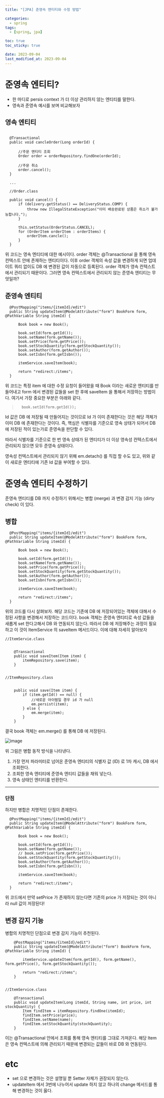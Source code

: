 ```yaml
---
title: "[JPA] 준영속 엔티티와 수정 방법"

categories:
  - spring
tags:
  - [spring, jpa]

toc: true
toc_sticky: true

date: 2023-09-04
last_modified_at: 2023-09-04
---
```



# 준영속 엔티티?

- 한 마디로 persis context 가 더 이상 관리하지 않는 엔티티를 말한다.
- 영속과 준영속 예시를 보며 비교해보자

## 영속 엔티티


```

  @Transactional
  public void cancleOrder(Long orderId) {

      //주문 엔티티 조회
      Order order = orderRepository.findOne(orderId);

      //주문 취소
      order.cancel();
  }

  ...

  //Order.class

  public void cancel() {
      if (delivery.getStatus() == DeliveryStatus.COMP) {
          throw new IllegalStateException("이미 배송완료된 상품은 취소가 불가능합니다.");
      }

      this.setStatus(OrderStatus.CANCEL);
      for (OrderItem orderItem : orderItems) {
          orderItem.cancle();
      }
  }

```

위 코드는 영속 엔티티에 대한 예시이다. order 객체는 @Transactional 을 통해 영속 컨텍스트 안에 존재하는 엔티티이다.
이후 order 객체의 속성 값을 변경하게 되면 업데이트 쿼리 없이도 DB 에 변경된 값이 자동으로 등록된다.
order 객체가 영속 컨텍스트에서 관리되기 때문이다. 그러면 영속 컨텍스트에서 관리되지 않는 준영속 엔티티는 무엇일까? 


## 준영속 엔티티

```
  @PostMapping("items/{itemId}/edit")
  public String updateItem(@ModelAttribute("form") BookForm form, @PathVariable String itemId) {

      Book book = new Book();

      book.setId(form.getId());
      book.setName(form.getName());
      book.setPrice(form.getPrice());
      book.setStockQuantity(form.getStockQuantity());
      book.setAuthor(form.getAuthor());
      book.setIsbn(form.getIsbn());

      itemService.saveItem(book);

      return "redirect:/items";
  }

```

위 코드는 특정 item 에 대한 수정 요청이 들어왔을 때 Book 이라는 새로운 엔티티를 만들어내고 form 에서 변경된 값들을 set 한 후에 saveItem 을 통해서 저장하는 방법이다. 
여기서 가장 중요한 부분은 아래와 같다.

>       book.setId(form.getId());

Id 값은 DB 에 저장될 때 만들어지는 것이므로 Id 가 이미 존재한다는 것은 해당 객체가 이미 DB 에 존재한다는 것이다. 즉, 핵심은 식별자를 기준으로 영속 상태가 되어서 DB 에 저장된 적이 있는가로 준영속을 판단할 수 있다.

따라서 식별자를 기준으로 한 번 영속 상태가 된 엔티티가 더 이상 영속성 컨텍스트에서 관리되지 않으면 모두 준영속 상태이다.

영속성 컨텍스트에서 관리되지 않기 위해 em.detach() 를 직접 할 수도 있고, 위와 같이 새로운 엔티티에 기존 Id 값을 부여할 수 있다. 


# 준영속 엔티티 수정하기

준영속 엔티티를 DB 까지 수정하기 위해서는 병합 (merge) 과 변경 감지 기능 (dirty check) 이 있다.

## 병합 

```
  @PostMapping("items/{itemId}/edit")
  public String updateItem(@ModelAttribute("form") BookForm form, @PathVariable String itemId) {

      Book book = new Book();

      book.setId(form.getId());
      book.setName(form.getName());
      book.setPrice(form.getPrice());
      book.setStockQuantity(form.getStockQuantity());
      book.setAuthor(form.getAuthor());
      book.setIsbn(form.getIsbn());

      itemService.saveItem(book);

      return "redirect:/items";
  }

```

위의 코드를 다시 살펴보자. 해당 코드는 기존에 DB 에 저장되어있는 객체에 대해서 수정된 사항을 변경해서 저장하는 코드이다.
book 객체는 준영속 엔티티로 속성 값들을 새롭게 set 한다고해서 DB 와 연동되지 않는다.
따라서 DB 에 저장해주는 과정이 필요하고 이 것이 ItemService 의 saveItem 메서드이다. 이에 대해 자세히 알아보자

```
//ItemServie.class


    @Transactional
    public void saveItem(Item item) {
        itemRepository.save(item);
    }


//ItemRepository.class


    public void save(Item item) {
        if (item.getId() == null) {
            //새로운 아이템일 경우 id 가 null
            em.persist(item);
        } else {
            em.merge(item);
        }
    }

```

결국 book 객체는 em.merge() 를 통해 DB 에 저장된다. 

![image](https://github.com/min9805/min9805.github.io/assets/56664567/9fe64c7b-6539-48df-bfcc-23803491aaa6)

위 그림은 병합 동작 방식을 나타낸다.

1. 가장 먼저 파라미터로 넘어온 준영속 엔티티의 식별자 값 (ID) 로 1차 캐시, DB 에서 조회한다.
2. 조회한 영속 엔티티에 준영속 엔티티 값들을 채워 넣는다.
3. 영속 상태인 엔티티를 반환한다.

---
### 단점

하지만 병합은 치명적인 단점이 존재한다. 

```
  @PostMapping("items/{itemId}/edit")
  public String updateItem(@ModelAttribute("form") BookForm form, @PathVariable String itemId) {

      Book book = new Book();

      book.setId(form.getId());
      book.setName(form.getName());
      // book.setPrice(form.getPrice());
      book.setStockQuantity(form.getStockQuantity());
      book.setAuthor(form.getAuthor());
      book.setIsbn(form.getIsbn());

      itemService.saveItem(book);

      return "redirect:/items";
  }

```

위 코드에서 만약 setPrice 가 존재하지 않는다면 기존의 price 가 저장되는 것이 아니라 null 값이 저장된다!


## 변경 감지 기능

병합의 치명적인 단점으로 변경 감지 기능이 추천된다. 

```
    @PostMapping("items/{itemId}/edit")
    public String updateItem(@ModelAttribute("form") BookForm form, @PathVariable String itemId) {

        itemService.updateItem(form.getId(), form.getName(), form.getPrice(), form.getStockQuantity());

        return "redirect:/items";
    }


//ItemService.class

    @Transactional
    public void updateItem(Long itemId, String name, int price, int stockQuantity) {
        Item findItem = itemRepository.findOne(itemId);
        findItem.setPrice(price);
        findItem.setName(name);
        findItem.setStockQuantity(stockQuantity);
    }

```

이는 @Transactional 안에서 조회를 통해 영속 엔티티를 그대로 가져온다.
해당 Item 은 영속 컨텍스트에 의해 관리되기 때문에 변경되는 값들이 바로 DB 와 연동된다.

# etc

- set 으로 변경하는 것은 설명일 뿐 Setter 자체가 권장되지 않는다.
- updateItem 에서 3번에 나누어서 update 하지 않고 하나의 change 메서드를 통해 변경하는 것이 옳다. 